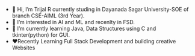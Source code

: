 - 👋 Hi, I’m Trijal R currently studing in Dayanada Sagar University-SOE of branch CSE-AIML (3rd Year).
- 👀 I’m interested in AI and ML and recenlty in FSD.
- 🌱 I’m currently learning  Java, Data Structures using C and tkinter(python) for GUI.
- ❤️Recently Learning Full Stack Development and building creative Websites

